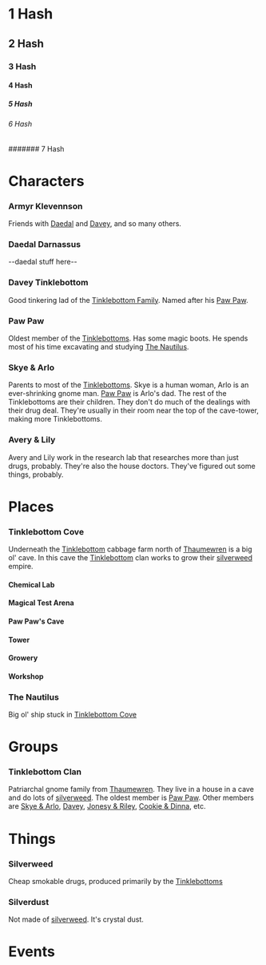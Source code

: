 # 1 Hash
## 2 Hash
### 3 Hash
#### 4 Hash
##### 5 Hash
###### 6 Hash
####### 7 Hash

# Characters
### Armyr Klevennson
Friends with [Daedal](#Deadal-Darnassus) and [Davey](#Davey-Tinklebottom), and so many others.

### Daedal Darnassus
--daedal stuff here--

### Davey Tinklebottom
Good tinkering lad of the [Tinklebottom Family](#Tinklebottom-Clan). Named after his [Paw Paw](#Paw-Paw).

### Paw Paw
Oldest member of the [Tinklebottoms](#Tinklebottom-Clan). Has some magic boots. He spends most of his time excavating and studying [The Nautilus](#The-Nautilus).

### Skye & Arlo
Parents to most of the [Tinklebottoms](#Tinklebottom-Clan). Skye is a human woman, Arlo is an ever-shrinking gnome man. [Paw Paw](#Paw-Paw) is Arlo's dad. The rest of the Tinklebottoms are their children. They don't do much of the dealings with their drug deal. They're usually in their room near the top of the cave-tower, making more Tinklebottoms.

### Avery & Lily
Avery and Lily work in the research lab that researches more than just drugs, probably. They're also the house doctors. They've figured out some things, probably.

# Places
### Tinklebottom Cove
Underneath the [Tinklebottom](#Tinklebottom-Clan) cabbage farm north of [Thaumewren](#Thaumewren) is a big ol' cave.
In this cave the [Tinklebottom](#Tinklebottom-Clan) clan works to grow their [silverweed](#Silverweed) empire.
#### Chemical Lab
#### Magical Test Arena
#### Paw Paw's Cave
#### Tower
#### Growery
#### Workshop

### The Nautilus
Big ol' ship stuck in [Tinklebottom Cove](#Tinklebottom-Cove)

# Groups
### Tinklebottom Clan
Patriarchal gnome family from [Thaumewren](#Thaumewren). They live in a house in a cave and do lots of [silverweed](#Silverweed).
The oldest member is [Paw Paw](#Paw-Paw).
Other members are [Skye & Arlo](#Skye-&-Arlo), [Davey](#Davey-Tinklebottom), [Jonesy & Riley](Jonesy-&-Riley), [Cookie & Dinna](#Cookie-&-Dinna), etc.

# Things
### Silverweed
Cheap smokable drugs, produced primarily by the [Tinklebottoms](#Tinklebottom-Clan)

### Silverdust
Not made of [silverweed](#Silverweed). It's crystal dust.


###


# Events
